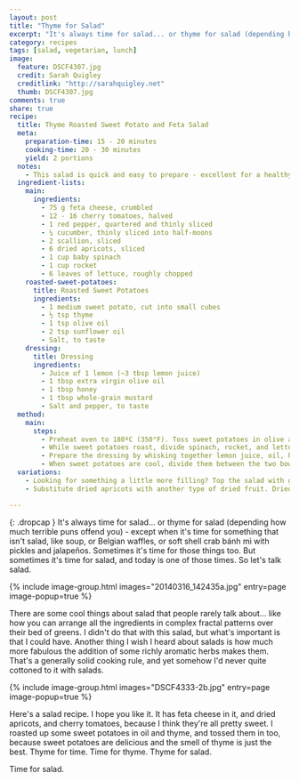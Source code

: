 ```yaml
---
layout: post
title: "Thyme for Salad"
excerpt: "It's always time for salad... or thyme for salad (depending how much terrible puns offend you) - except when it's time for something that isn't salad, like soup, or Belgian waffles, or soft shell crab bánh mì with pickles and jalapeños."
category: recipes
tags: [salad, vegetarian, lunch]
image:
  feature: DSCF4307.jpg
  credit: Sarah Quigley
  creditlink: "http://sarahquigley.net"
  thumb: DSCF4307.jpg
comments: true
share: true
recipe:
  title: Thyme Roasted Sweet Potato and Feta Salad
  meta:
    preparation-time: 15 - 20 minutes
    cooking-time: 20 - 30 minutes
    yield: 2 portions
  notes:
    - This salad is quick and easy to prepare - excellent for a healthy lunch or light dinner.
  ingredient-lists:
    main:
      ingredients:
        - 75 g feta cheese, crumbled
        - 12 - 16 cherry tomatoes, halved
        - 1 red pepper, quartered and thinly sliced
        - ¼ cucumber, thinly sliced into half-moons
        - 2 scallion, sliced
        - 6 dried apricots, sliced
        - 1 cup baby spinach
        - 1 cup rocket
        - 6 leaves of lettuce, roughly chopped
    roasted-sweet-potatoes:
      title: Roasted Sweet Potatoes
      ingredients:
        - 1 medium sweet potato, cut into small cubes
        - ½ tsp thyme
        - 1 tsp olive oil
        - 2 tsp sunflower oil
        - Salt, to taste
    dressing:
      title: Dressing
      ingredients:
        - Juice of 1 lemon (~3 tbsp lemon juice)
        - 1 tbsp extra virgin olive oil
        - 1 tbsp honey
        - 1 tbsp whole-grain mustard
        - Salt and pepper, to taste
  method:
    main:
      steps:
        - Preheat oven to 180ºC (350°F). Toss sweet potatoes in olive and sunflower oil, and season with thyme and a little salt. Roast sweet potatoes for 20 - 30 minutes, until soft, and a lightly crisped and browned. Remove them from the oven, and allow them to cool.
        - While sweet potatoes roast, divide spinach, rocket, and lettuce between two bowls or plates. Top each bowl with half the cucumber, pepper and tomatoes.
        - Prepare the dressing by whisking together lemon juice, oil, honey and mustard, then seasoning to taste.
        - When sweet potatoes are cool, divide them between the two bowls. Top each bowl with the crumbled feta and scallions. Drizzle half the dressing over each salad.
  variations:
    - Looking for something a little more filling? Top the salad with grilled chicken or add some nuts or seeds.
    - Substitute dried apricots with another type of dried fruit. Dried figs or dates could both be excellent.

---
```


{: .dropcap }
It's always time for salad... or thyme for salad (depending how much terrible puns offend you) - except when it's time for something that isn't salad, like soup, or Belgian waffles, or soft shell crab bánh mì with pickles and jalapeños. Sometimes it's time for those things too. But sometimes it's time for salad, and today is one of those times. So let's talk salad.

{% include image-group.html images="20140316_142435a.jpg" entry=page image-popup=true %}

There are some cool things about salad that people rarely talk about... like how you can arrange all the ingredients in complex fractal patterns over their bed of greens. I didn't do that with this salad, but what's important is that I could have. Another thing I wish I heard about salads is how much more fabulous the addition of some richly aromatic herbs makes them. That's a generally solid cooking rule, and yet somehow I'd never quite cottoned to it with salads.

{% include image-group.html images="DSCF4333-2b.jpg" entry=page image-popup=true %}

Here's a salad recipe. I hope you like it. It has feta cheese in it, and dried apricots, and cherry tomatoes, because I think they're all pretty sweet. I roasted up some sweet potatoes in oil and thyme, and tossed them in too, because sweet potatoes are delicious and the smell of thyme is just the best. Thyme for time. Time for thyme. Thyme for salad.

Time for salad.
